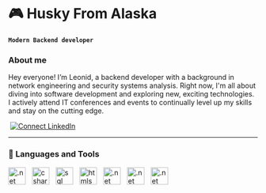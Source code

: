 # 🎮 Husky From Alaska

**`Modern Backend developer`**


### About me
Hey everyone! I’m Leonid, a backend developer with a background in network engineering and security systems analysis. Right now, I'm all about diving into software development and exploring new, exciting technologies. I actively attend IT conferences and events to continually level up my skills and stay on the cutting edge.

<p align="left">
   <img alt="" title="Connect LinkedIn" src="https://custom-icon-badges.demolab.com/badge/Moscow-Russia-purple?style=for-the-badge&logo=location&logoColor=white"/>
   <a href="www.linkedin.com/in/HuskyFromAlaska"><img title="Connect LinkedIn" src="https://custom-icon-badges.demolab.com/badge/-LinkedIn-8182DA?style=for-the-badge&logo=comment-discussion&logoColor=black"/></a>
   <img title "email" src="https://custom-icon-badges.demolab.com/badge/-espnakamura@gmail.com-a18dda?style=for-the-badge&logo=mention&logoColor=white">
   <img title "telegram" src="https://custom-icon-badges.demolab.com/badge/-Husky_From_Alaska-d3a3da?style=for-the-badge&logo=telegram&logoColor=white">
   
</p>

---

### 🧰 Languages and Tools

<p>
   <img align="left" alt=".net" width="35px" style="padding-right:10"           src="https://cdn.jsdelivr.net/gh/devicons/devicon@latest/icons/dotnetcore/dotnetcore-original.svg" />
   <img align="left" alt="csharp" width="35px" style="padding-right:10"         src="https://cdn.jsdelivr.net/gh/devicons/devicon@latest/icons/csharp/csharp-plain.svg" />
   <img align="left" alt="sql" width="35px" style="padding-right:10"            src="https://cdn.jsdelivr.net/gh/devicons/devicon@latest/icons/postgresql/postgresql-original.svg" />
   <img align="left" alt="htmls" width="35px" style="padding-right:10"          src="https://cdn.jsdelivr.net/gh/devicons/devicon@latest/icons/html5/html5-plain.svg" />
   <img align="left" alt=".net" width="35px" style="padding-right:10"           src="https://cdn.jsdelivr.net/gh/devicons/devicon@latest/icons/css3/css3-plain.svg" />
   <img align="left" alt=".net" width="35px" style="padding-right:10"           src="https://cdn.jsdelivr.net/gh/devicons/devicon@latest/icons/javascript/javascript-plain.svg" />
   <img align="left" alt=".net" width="35px" style="padding-right:10"           src="https://cdn.jsdelivr.net/gh/devicons/devicon@latest/icons/typescript/typescript-plain.svg" />
</p>
<br />


#
          
          
